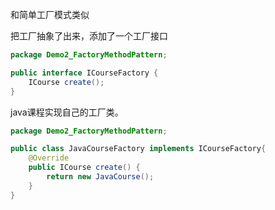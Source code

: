 和简单工厂模式类似

把工厂抽象了出来，添加了一个工厂接口

```java
package Demo2_FactoryMethodPattern;

public interface ICourseFactory {
    ICourse create();
}
```

java课程实现自己的工厂类。

```java
package Demo2_FactoryMethodPattern;

public class JavaCourseFactory implements ICourseFactory{
    @Override
    public ICourse create() {
        return new JavaCourse();
    }
}
```